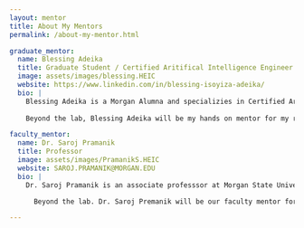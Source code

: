 ```yaml
---
layout: mentor
title: About My Mentors
permalink: /about-my-mentor.html

graduate_mentor:
  name: Blessing Adeika 
  title: Graduate Student / Certified Aritifical Intelligence Engineer
  image: assets/images/blessing.HEIC
  website: https://www.linkedin.com/in/blessing-isoyiza-adeika/
  bio: |
    Blessing Adeika is a Morgan Alumna and specializies in Certified Artifical Intelligence Enginerring. She is a highly movivated data scientist with a background in deeping learning, machine learning and web development. As a data scientist she strives to contribute to cutting - edge projects and solving complex problems using advanced analytical techniques 
    
    Beyond the lab, Blessing Adeika will be my hands on mentor for my research project "Trustworthy Multimodal Ai for Skin Cancer Detection" summer project. 

faculty_mentor:
  name: Dr. Saroj Pramanik
  title: Professor 
  image: assets/images/PramanikS.HEIC
  website: SAROJ.PRAMANIK@MORGAN.EDU
  bio: |
    Dr. Saroj Pramanik is an associate professsor at Morgan State University. He teaches biology in Key hall. 

      Beyond the lab. Dr. Saroj Premanik will be our faculty mentor for this summer research project. He will be giving insight on the science behind cancerous cells.

---
```

